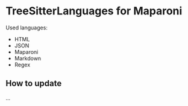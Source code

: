 # TreeSitterLanguages for Maparoni

Used languages:

- HTML
- JSON
- Maparoni
- Markdown
- Regex

## How to update

...